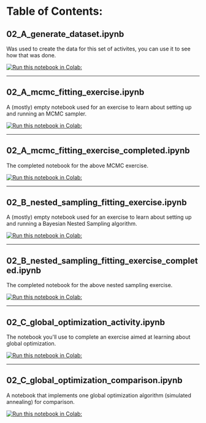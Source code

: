 # Table of Contents:

## 02_A_generate_dataset.ipynb
Was used to create the data for this set of activites, you can use it to see how that was done.

[![*Run this notebook in Colab:*](https://colab.research.google.com/assets/colab-badge.svg)](https://colab.research.google.com/github/uofscphysics/STEM_Python_Course/blob/Summer2020/02_Week2/02_MCMC_Fitting/02_A_generate_dataset.ipynb)

_____
## 02_A_mcmc_fitting_exercise.ipynb
A (mostly) empty notebook used for an exercise to learn about setting up and running an MCMC sampler.

[![*Run this notebook in Colab:*](https://colab.research.google.com/assets/colab-badge.svg)](https://colab.research.google.com/github/uofscphysics/STEM_Python_Course/blob/Summer2020/02_Week2/02_MCMC_Fitting/02_A_mcmc_fitting_exercise.ipynb)

_____
## 02_A_mcmc_fitting_exercise_completed.ipynb
The completed notebook for the above MCMC exercise.

[![*Run this notebook in Colab:*](https://colab.research.google.com/assets/colab-badge.svg)](https://colab.research.google.com/github/uofscphysics/STEM_Python_Course/blob/Summer2020/02_Week2/02_MCMC_Fitting/02_A_mcmc_fitting_exercise_completed.ipynb)

_____
## 02_B_nested_sampling_fitting_exercise.ipynb
A (mostly) empty notebook used for an exercise to learn about setting up and running a Bayesian Nested Sampling algorithm.

[![*Run this notebook in Colab:*](https://colab.research.google.com/assets/colab-badge.svg)](https://colab.research.google.com/github/uofscphysics/STEM_Python_Course/blob/Summer2020/02_Week2/02_MCMC_Fitting/02_B_nested_sampling_fitting_exercise.ipynb)

_____
## 02_B_nested_sampling_fitting_exercise_completed.ipynb
The completed notebook for the above nested sampling exercise.

[![*Run this notebook in Colab:*](https://colab.research.google.com/assets/colab-badge.svg)](https://colab.research.google.com/github/uofscphysics/STEM_Python_Course/blob/Summer2020/02_Week2/02_MCMC_Fitting/02_B_nested_sampling_fitting_exercise_completed.ipynb)

_____
## 02_C_global_optimization_activity.ipynb
The notebook you'll use to complete an exercise aimed at learning about global optimization.

[![*Run this notebook in Colab:*](https://colab.research.google.com/assets/colab-badge.svg)](https://colab.research.google.com/github/uofscphysics/STEM_Python_Course/blob/Summer2020/02_Week2/02_MCMC_Fitting/02_C_global_optimization_activity.ipynb)

_____
## 02_C_global_optimization_comparison.ipynb
A notebook that implements one global optimization algorithm (simulated annealing) for comparison.

[![*Run this notebook in Colab:*](https://colab.research.google.com/assets/colab-badge.svg)](https://colab.research.google.com/github/uofscphysics/STEM_Python_Course/blob/Summer2020/02_Week2/02_MCMC_Fitting/02_C_global_optimization_comparison.ipynb)